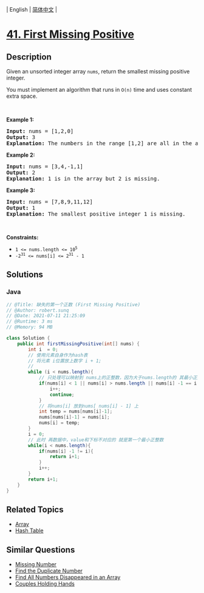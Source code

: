 
| English | [简体中文](README.md) |

# [41. First Missing Positive](https://leetcode.cn//problems/first-missing-positive/)

## Description

<p>Given an unsorted integer array <code>nums</code>, return the smallest missing positive integer.</p>

<p>You must implement an algorithm that runs in <code>O(n)</code> time and uses constant extra space.</p>

<p>&nbsp;</p>
<p><strong class="example">Example 1:</strong></p>

<pre>
<strong>Input:</strong> nums = [1,2,0]
<strong>Output:</strong> 3
<strong>Explanation:</strong> The numbers in the range [1,2] are all in the array.
</pre>

<p><strong class="example">Example 2:</strong></p>

<pre>
<strong>Input:</strong> nums = [3,4,-1,1]
<strong>Output:</strong> 2
<strong>Explanation:</strong> 1 is in the array but 2 is missing.
</pre>

<p><strong class="example">Example 3:</strong></p>

<pre>
<strong>Input:</strong> nums = [7,8,9,11,12]
<strong>Output:</strong> 1
<strong>Explanation:</strong> The smallest positive integer 1 is missing.
</pre>

<p>&nbsp;</p>
<p><strong>Constraints:</strong></p>

<ul>
	<li><code>1 &lt;= nums.length &lt;= 10<sup>5</sup></code></li>
	<li><code>-2<sup>31</sup> &lt;= nums[i] &lt;= 2<sup>31</sup> - 1</code></li>
</ul>


## Solutions


### Java

```Java
// @Title: 缺失的第一个正数 (First Missing Positive)
// @Author: robert.sunq
// @Date: 2021-07-11 21:25:09
// @Runtime: 3 ms
// @Memory: 94 MB

class Solution {
    public int firstMissingPositive(int[] nums) {
        int i  = 0;
        // 使用元素自身作为hash表
        // 将元素 i位置放上数字 i + 1;
        // 
        while (i < nums.length){
            // 只处理可以映射到 nums上的正整数，因为大于nums.length的 其最小正整数肯定小于数组长度
            if(nums[i] < 1 || nums[i] > nums.length || nums[i] -1 == i || nums[nums[i] -1] == nums[i]){
                i++;
                continue;
            }
            // 将nums[i] 放到nums[ nums[i] - 1] 上
            int temp = nums[nums[i]-1];
            nums[nums[i]-1] = nums[i];
            nums[i] = temp; 
        }
        i = 0;
        // 此时 再数据中，value和下标不对应的 就是第一个最小正整数
        while(i < nums.length){
            if(nums[i] -1 != i){
                return i+1;
            }
            i++;
        }
        return i+1;
    }
}
```



## Related Topics

- [Array](https://leetcode.cn//tag/array)
- [Hash Table](https://leetcode.cn//tag/hash-table)

## Similar Questions

- [Missing Number](../missing-number/README_EN.md)
- [Find the Duplicate Number](../find-the-duplicate-number/README_EN.md)
- [Find All Numbers Disappeared in an Array](../find-all-numbers-disappeared-in-an-array/README_EN.md)
- [Couples Holding Hands](../couples-holding-hands/README_EN.md)
